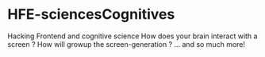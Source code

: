 # HFE-sciencesCognitives
Hacking Frontend and cognitive science
How does your brain interact with a screen ?
How will growup the screen-generation ?
... and so much more!
